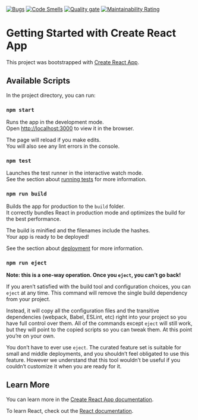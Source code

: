 [![Bugs](https://sonarcloud.io/api/project_badges/measure?project=Metanefrydia_e-biznes-frontend&metric=bugs)](https://sonarcloud.io/dashboard?id=Metanefrydia_e-biznes-frontend)
[![Code Smells](https://sonarcloud.io/api/project_badges/measure?project=Metanefrydia_e-biznes-frontend&metric=code_smells)](https://sonarcloud.io/dashboard?id=Metanefrydia_e-biznes-frontend)
[![Quality gate](https://sonarcloud.io/api/project_badges/quality_gate?project=Metanefrydia_e-biznes-frontend)](https://sonarcloud.io/dashboard?id=Metanefrydia_e-biznes-frontend)
[![Maintainability Rating](https://sonarcloud.io/api/project_badges/measure?project=Metanefrydia_e-biznes-frontend&metric=sqale_rating)](https://sonarcloud.io/dashboard?id=Metanefrydia_e-biznes-frontend)

# Getting Started with Create React App

This project was bootstrapped with [Create React App](https://github.com/facebook/create-react-app).

## Available Scripts

In the project directory, you can run:

### `npm start`

Runs the app in the development mode.\
Open [http://localhost:3000](http://localhost:3000) to view it in the browser.

The page will reload if you make edits.\
You will also see any lint errors in the console.

### `npm test`

Launches the test runner in the interactive watch mode.\
See the section about [running tests](https://facebook.github.io/create-react-app/docs/running-tests) for more information.

### `npm run build`

Builds the app for production to the `build` folder.\
It correctly bundles React in production mode and optimizes the build for the best performance.

The build is minified and the filenames include the hashes.\
Your app is ready to be deployed!

See the section about [deployment](https://facebook.github.io/create-react-app/docs/deployment) for more information.

### `npm run eject`

**Note: this is a one-way operation. Once you `eject`, you can’t go back!**

If you aren’t satisfied with the build tool and configuration choices, you can `eject` at any time. This command will remove the single build dependency from your project.

Instead, it will copy all the configuration files and the transitive dependencies (webpack, Babel, ESLint, etc) right into your project so you have full control over them. All of the commands except `eject` will still work, but they will point to the copied scripts so you can tweak them. At this point you’re on your own.

You don’t have to ever use `eject`. The curated feature set is suitable for small and middle deployments, and you shouldn’t feel obligated to use this feature. However we understand that this tool wouldn’t be useful if you couldn’t customize it when you are ready for it.

## Learn More

You can learn more in the [Create React App documentation](https://facebook.github.io/create-react-app/docs/getting-started).

To learn React, check out the [React documentation](https://reactjs.org/).
